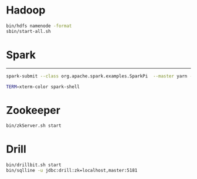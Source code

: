 # Hadoop
```bash
bin/hdfs namenode -format
sbin/start-all.sh
```

# Spark
---
```bash
spark-submit --class org.apache.spark.examples.SparkPi  --master yarn --deploy-mode cluster --driver-memory 1g  --executor-memory 1g --executor-cores 1 examples/jars/spark-examples*.jar 5
```

```bash
TERM=xterm-color spark-shell
```

# Zookeeper
```bash
bin/zkServer.sh start
```

# Drill
```bash
bin/drillbit.sh start
bin/sqlline -u jdbc:drill:zk=localhost,master:5181
```